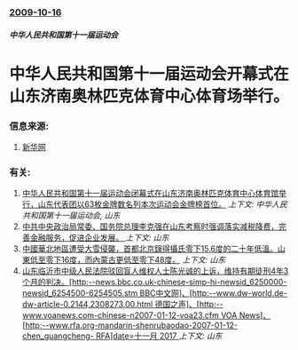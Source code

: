 ### [2009-10-16](/news/2009/10/16/index.md)

##### 中华人民共和国第十一届运动会
#  中华人民共和国第十一届运动会开幕式在山东济南奥林匹克体育中心体育场举行。




### 信息来源:

1. [新华网](http://news.xinhuanet.com/photo/2009-10/16/content_12248126.htm)

### 有关:

1. [ 中华人民共和国第十一届运动会闭幕式在山东济南奥林匹克体育中心体育馆举行，山东代表团以63枚金牌数名列本次运动会金牌榜首位。](/news/2009/10/28/中华人民共和国第十一届运动会闭幕式在山东济南奥林匹克体育中心体育馆举行-山东代表团以63枚金牌数名列本次运动会金牌榜首.md) _上下文: 中华人民共和国第十一届运动会, 山东_
2. [中共中央政治局常委、国务院总理李克强在山东考察时强调落实减税降费，完善金融服务，促进企业发展。 ](/news/2019/05/19/中共中央政治局常委-国务院总理李克强在山东考察时强调落实减税降费-完善金融服务-促进企业发展.md) _上下文: 山东_
3. [ 中國華北地區遭受大雪侵襲，首都北京錄得攝氏零下15.6度的二十年低溫。山東低至零下16度，而內蒙古更低至零下48度。](/news/2010/01/5/中國華北地區遭受大雪侵襲-首都北京錄得攝氏零下156度的二十年低溫-山東低至零下16度-而內蒙古更低至零下48度.md) _上下文: 山东_
4. [ 山东临沂市中级人民法院驳回盲人维权人士陈光诚的上诉，维持有期徒刑4年3个月的判决。[http:--news.bbc.co.uk-chinese-simp-hi-newsid_6250000-newsid_6254500-6254505.stm BBC中文网]、[http:--www.dw-world.de-dw-article-0,2144,2308273,00.html 德国之声]、[http:--www.voanews.com-chinese-n2007-01-12-voa23.cfm VOA News]、[http:--www.rfa.org-mandarin-shenrubaodao-2007-01-12-chen_guangcheng- RFA]date=十一月 2017 ](/news/2007/01/12/山东临沂市中级人民法院驳回盲人维权人士陈光诚的上诉-维持有期徒刑4年3个月的判决-http-newsbbcc.md) _上下文: 山东_
